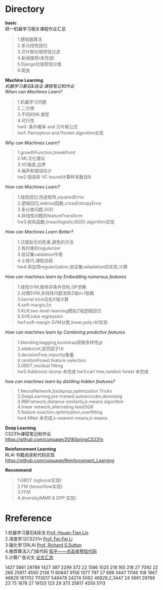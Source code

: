 # Directory   
     	
**basic**   
研一机器学习相关课程作业汇总    
> 1.感知器算法    
> 2.多元线性回归    
> 3.贝叶斯垃圾短信过滤    
> 4.新闻推荐(未完成)    
> 5.Django垃圾短信分类    
> 6.爬虫   
    
**Machine Learning**    
*机器学习基石&技法 课程笔记和作业*   
*When can Machines Learn?*   
> 1.机器学习问题   
> 2.二分类   
> 3.不同的ML类型   
> 4.可行性    
> hw0: 条件概率 and 贝叶斯公式    
> hw1: Perceptron and Pocket algorithm实现      
            
*Why can Machines Learn?*     
> 1.growthFunction,breakPoint   
> 2.ML泛化理论   
> 3.VC维度,边界   
> 4.噪声和错误估计   
> hw2:错误率 VC bound计算样本数目N   
    
*How can Machines Learn?*   
> 1.线性回归,伪逆矩阵,squaredError  
> 2.逻辑回归,sidmod函数,crossEntropyError  
> 3.多分类问题,SGD  
> 4.非线性问题的featureTransform  
> hw3:损失函数,linear/logistic(SGD) algorithm实现   
       
*How can Machines Learn Better?*      
> 1.过度拟合的危害,避免的方法   
> 2.有约束的regularizer   
> 3.验证集validation作用     
> 4.小技巧,课程总结       
>hw4:添加项regularization,验证集valiadation的实现,计算  
   
*How can machines learn by Embedding numerous features*     
> 1.线性SVM,推导非条件目标,QP求解    
> 2.对偶SVM,非线性问题消除Z域d+1依赖     
> 3.kernel trick仅在X域计算    
> 4.soft-margin,ξn       
> 5.KLR,two-level-learning模拟Z域逻辑回归      
> 6.SVR,tube regression     
> hw1:soft-margin SVM分类,linear,poly,rbf实验    
        
*How can machines learn by Combining predictive features*  
> 1.blending,bagging,bootstrap获取多样性gt   
> 2.adaboost,惩罚因子Ut   
> 3.decisionTree,impurity衡量   
> 4.randomForest,feature-selection   
> 5.GBDT,residual fitting   
> hw2:Adaboost-stump 未完成
> hw3:cart tree,random forest 未完成
   
*how can machines learn by distilling hidden features?*
> 1.NeuralNetwork,backprop,optimization Tricks   
> 2.DeepLearning,pre-trained autoencoder,denoising   
> 3.RBFnetwork,distance similarity,k-means algorithm  
> 4.linear network,alternating leastSQR  
> 5.feature exaction,optimization,overfitting  
> hw4:NNet 未完成,k-nearest-means,k-means     
   
**Deep Learning**   
CS231n课程笔记和作业   
https://github.com/cuixuage/2018SpringCS231n   
  
**Reinforcement Learning**  
RLAI 书籍阅读和代码实现   
https://github.com/cuixuage/Reinforcement_Learning   
    
**Recommend**  
> 1.GBDT (xgboost实现)   
> 2.FM  (tensorflow实现)  
> 3.FFM   
> 4.diversity(MMR & DPP 实现)    


# Rreference  
1.机器学习基石&技法 [Prof. Hsuan-Tien Lin](https://www.csie.ntu.edu.tw/~htlin/)    
2.深度学习CS231n [Prof. Fei-Fei Li](http://cs231n.stanford.edu/)   
3.强化学习RLAI [Prof. Richard S.Sutton](http://incompleteideas.net/)     
4.推荐算法入门级代码 [知乎——点击率预估代码](https://zhuanlan.zhihu.com/p/32500652)    
5.计算广告论文 [论文汇总](https://github.com/wzhe06/Ad-papers)   



1427 5661 29788 1427 387 2299 372 22 1586 1025 218 165 218 27 7092 22 266 25817 4550 2136 11 60847 9156 1077 797 27 689 3447 11146 108 1667 46829 161702 1113017 548478 24274 5062 46829,2,3447 24 5661 29788 23 75 1678 27 19133 123 29 373 25817 4550 5113